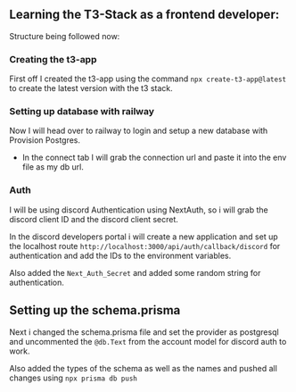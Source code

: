 ## Learning the T3-Stack as a frontend developer:

Structure being followed now: 

### Creating the t3-app

First off I created the t3-app using the command `npx create-t3-app@latest` to create the latest version with the t3 stack.

### Setting up database with railway

Now I will head over to railway to login and setup a new database with Provision Postgres.

- In the connect tab I will grab the connection url and paste it into the env file as my db url.

### Auth

I will be using discord Authentication using NextAuth, so i will grab the discord client ID and the discord client secret.

In the discord developers portal i will create a new application and set up the localhost route 
`http://localhost:3000/api/auth/callback/discord` for authentication and add the IDs to the environment variables.

Also added the `Next_Auth_Secret` and added some random string for authentication.

## Setting up the schema.prisma

Next i changed the schema.prisma file and set the provider as postgresql and uncommented the `@db.Text` from the account model for discord auth to work.

Also added the types of the schema as well as the names and pushed all changes using `npx prisma db push`

